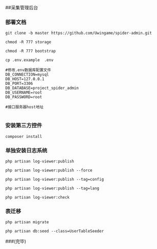 ##采集管理后台

### 部署文档
```text
git clone -b master https://github.com/Uwingame/spider-admin.git
 
chmod -R 777 storage
 
chmod -R 777 bootstrap
 
cp .env.example  .env
    
#修改.env数据库配置文件
DB_CONNECTION=mysql
DB_HOST=127.0.0.1
DB_PORT=3306
DB_DATABASE=project_spider_admin
DB_USERNAME=root
DB_PASSWORD=root
    
#接口服务器host地址


```
### 安装第三方控件
```text
composer install

```

### 单独安装日志系统
```text
php artisan log-viewer:publish
 
php artisan log-viewer:publish --force
 
php artisan log-viewer:publish --tag=config
 
php artisan log-viewer:publish --tag=lang
 
php artisan log-viewer:check

```

### 表迁移
```text
php artisan migrate

php artisan db:seed --class=UserTableSeeder

```
###(完毕)

